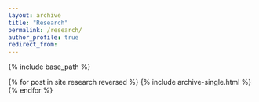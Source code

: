 ```yaml
---
layout: archive
title: "Research"
permalink: /research/
author_profile: true
redirect_from:
---
```


{% include base_path %}

{% for post in site.research reversed %}
  {% include archive-single.html %}
{% endfor %}

